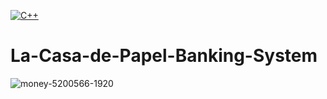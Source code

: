 [![C++](https://img.shields.io/badge/CPP-14-blue.svg)](https://en.cppreference.com/w/cpp/14)
# La-Casa-de-Papel-Banking-System

<img src="https://i.ibb.co/s1yvrTr/money-5200566-1920.jpg" alt="money-5200566-1920" border="0">
